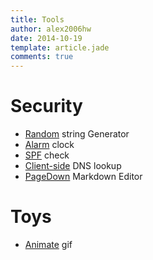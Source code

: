 ```yaml
---
title: Tools
author: alex2006hw
date: 2014-10-19
template: article.jade
comments: true
---
```


# Security
  - [Random](/tools/otp.html) string Generator
  - [Alarm](/tools/alarm.html) clock
  - [SPF](/tools/spfcheck.html) check 
  - [Client-side](/tools/clientsidedns.html) DNS lookup
  - [PageDown](/tools/pagedown/index.html) Markdown Editor

# Toys
  - [Animate](/tools/animategif) gif
